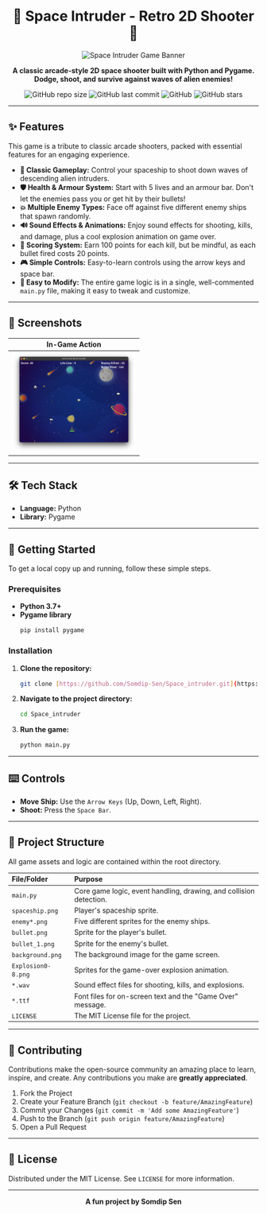 <div align="center">

# 👾 Space Intruder - Retro 2D Shooter 👾

<img src="https://placehold.co/600x300/0d1b2a/e0e1dd?text=Space+Intruder" alt="Space Intruder Game Banner"/>

**A classic arcade-style 2D space shooter built with Python and Pygame. Dodge, shoot, and survive against waves of alien enemies!**

</div>

<p align="center">
  <img alt="GitHub repo size" src="https://img.shields.io/github/repo-size/Somdip-Sen/Space_intruder?style=for-the-badge&color=blueviolet">
  <img alt="GitHub last commit" src="https://img.shields.io/github/last-commit/Somdip-Sen/Space_intruder?style=for-the-badge&color=important">
  <img alt="GitHub" src="https://img.shields.io/github/license/Somdip-Sen/Space_intruder?style=for-the-badge&color=blue">
  <img alt="GitHub stars" src="https://img.shields.io/github/stars/Somdip-Sen/Space_intruder?style=for-the-badge&color=orange">
</p>

---

## ✨ Features

This game is a tribute to classic arcade shooters, packed with essential features for an engaging experience.

* **🚀 Classic Gameplay:** Control your spaceship to shoot down waves of descending alien intruders.
* **🛡️ Health & Armour System:** Start with 5 lives and an armour bar. Don't let the enemies pass you or get hit by their bullets!
* **💥 Multiple Enemy Types:** Face off against five different enemy ships that spawn randomly.
* **🔊 Sound Effects & Animations:** Enjoy sound effects for shooting, kills, and damage, plus a cool explosion animation on game over.
* **💯 Scoring System:** Earn 100 points for each kill, but be mindful, as each bullet fired costs 20 points.
* **🎮 Simple Controls:** Easy-to-learn controls using the arrow keys and space bar.
* **🔧 Easy to Modify:** The entire game logic is in a single, well-commented `main.py` file, making it easy to tweak and customize.

---

## 📸 Screenshots


| In-Game Action | 
| :---: |
| <img src="https://github.com/Somdip-Sen/Space_intruder/blob/master/gameplay.png" alt="Game play screenshot" width="250"/> |

---

## 🛠️ Tech Stack

* **Language:** Python
* **Library:** Pygame

---

## 🚀 Getting Started

To get a local copy up and running, follow these simple steps.

### Prerequisites

* **Python 3.7+**
* **Pygame library**
    ```sh
    pip install pygame
    ```

### Installation

1.  **Clone the repository:**
    ```sh
    git clone [https://github.com/Somdip-Sen/Space_intruder.git](https://github.com/Somdip-Sen/Space_intruder.git)
    ```
2.  **Navigate to the project directory:**
    ```sh
    cd Space_intruder
    ```
3.  **Run the game:**
    ```sh
    python main.py
    ```

---

## ⌨️ Controls

* **Move Ship:** Use the `Arrow Keys` (Up, Down, Left, Right).
* **Shoot:** Press the `Space Bar`.

---

## 📂 Project Structure

All game assets and logic are contained within the root directory.

| File/Folder | Purpose |
| :--- | :--- |
| `main.py` | Core game logic, event handling, drawing, and collision detection. |
| `spaceship.png` | Player's spaceship sprite. |
| `enemy*.png` | Five different sprites for the enemy ships. |
| `bullet.png` | Sprite for the player's bullet. |
| `bullet_1.png` | Sprite for the enemy's bullet. |
| `background.png` | The background image for the game screen. |
| `Explosion0-8.png`| Sprites for the game-over explosion animation. |
| `*.wav` | Sound effect files for shooting, kills, and explosions. |
| `*.ttf` | Font files for on-screen text and the "Game Over" message. |
| `LICENSE` | The MIT License file for the project. |

---

## 🤝 Contributing

Contributions make the open-source community an amazing place to learn, inspire, and create. Any contributions you make are **greatly appreciated**.

1.  Fork the Project
2.  Create your Feature Branch (`git checkout -b feature/AmazingFeature`)
3.  Commit your Changes (`git commit -m 'Add some AmazingFeature'`)
4.  Push to the Branch (`git push origin feature/AmazingFeature`)
5.  Open a Pull Request

---

## 📜 License

Distributed under the MIT License. See `LICENSE` for more information.

---

<div align="center">

**A fun project by Somdip Sen**

</div>

